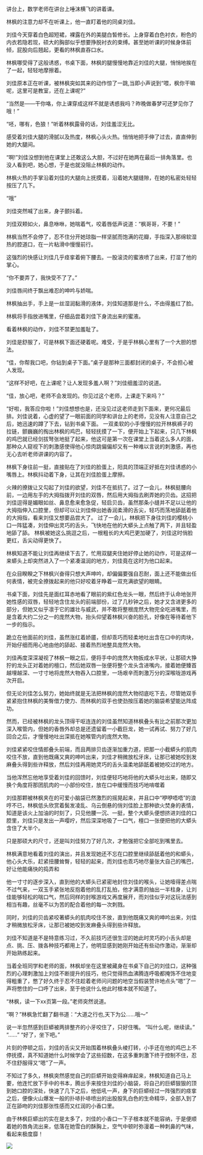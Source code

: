 讲台上，数学老师在讲台上唾沫横飞的讲着课。

林枫的注意力却不在听课上，他一直盯着他的同桌刘佳。

刘佳今天穿着白色超短裙，裸露在外的美腿白皙修长。上身穿着白色衬衣，粉色的内衣若隐若现，硕大的胸部似乎想要挣脱衬衣的束缚。甚至她听课的时候身体前倾，屁股向后翘起，更看的林枫直吞口水。

林枫哪受得了这般诱惑，书桌下面，林枫的腿慢慢地靠近刘佳的大腿，悄悄地挨在了一起，轻轻地摩擦着。

刘佳原本正在听课，被林枫突如其来的动作惊了一跳,当即小声说到“喂，枫你干嘛呢，这里可是教室，还在上课呢?”

“当然是——干你咯，你上课穿成这样不就是诱惑我吗？昨晚做春梦可还梦见你了哦！”

“呸，哪有，色狼！”听着林枫露骨的话，刘佳羞涩无比。

感受着刘佳大腿的滑腻以及热度，林枫心头火热。悄悄地把手伸了过去，直直伸到她的大腿间。

“啊!”刘佳没想到他在课堂上还敢这么大胆，不过好在她两在最后一排角落里。也没人看到吧，她心想，于是也就没阻止林枫的动作。

林枫火热的手掌沿着刘佳的大腿向上抚摸着，沿着她大腿缝隙，在她的私密处轻轻按压了几下。

“哦”

刘佳突然喊了出来，身子颤抖着。

刘佳双颊如火，鼻息咻咻，她喘着气，咬着唇低声说道：“枫哥哥，不要！”

林枫当然不会停了，忍不住分开她琼脂一样坚腻而饱满的花瓣，手指深入那绵软湿热的腔道口，在一片粘滑中慢慢前行。

 这强烈的快感让刘佳几乎痉挛着俯下腰去。一股滚烫的蜜液喷了出来，打湿了他的掌心。

“你不要弄了，我快受不了了。”

 刘佳唇间终于飘出难忍的呻吟与娇喘。

林枫抽出手，手上是一丝湿润黏滑的液体，刘佳知道那是什么，不由得羞红了脸。

林枫将手指放进嘴里，仔细品尝着刘佳下身流出来的蜜液。

看着林枫的动作，刘佳不禁更加羞耻了。

刘佳是舒服了，可是林枫下面还硬着呢。难受，于是乎林枫心里有了一个大胆的想法。

“佳，你帮我口吧，你钻到桌子下面。”桌子是那种三面都封闭的桌子，不会担心被人发现。

“这样不好吧，在上课呢？让人发现多羞人啊？”刘佳细羞涩的说道。

“佳，放心吧，老师不会发现的。你见过这个老师，上课走下来吗？”

“好啦，我答应你啦！”刘佳想想也是，还没见过这老师走到下面来，更何况最后排。刘佳说着，心虚的望了一眼前面的同学和讲台上的老师，见没有人注意自己之后，她迅速的蹲了下去，钻到书桌下面。
一双柔软的小手慢慢的拉开林枫裤子的拉链，颤巍巍的掏出林枫的鸡巴，轻轻抚摸了一下，便开始上下起来，只几下林枫的鸡巴就已经剑拔弩张地挺了起来，他这可是第一次在课堂上当着这么多人的面，那种众人窥视下的刺激感使得他心惊肉跳偏偏却又有一种难以言说的刺激感，再也无心去听老师讲课的内容了。

林枫下身往前一挺，直接贴在了刘佳的脸蛋上，阳具的顶端正好抵在刘佳诱惑的小嘴唇上。林枫抖动着下身，让其在刘佳脸蛋上摩擦。

火辣的撩拨让又勾起了刘佳的欲望，刘佳不在抵抗了。过了一会儿，林枫挺腰向前，一边用左手的大拇指拨开刘佳的双唇，然后用大拇指去刷弄她的贝齿。这招把刘佳逗得是媚眼如丝、鼻息愈来愈急促，轻启贝齿，虽然那条小缝并不足以让他的大拇指伸入口腔里，但却可以让刘佳伸出她香润柔滑的舌尖，轻巧而荡地舔舐着他的大拇指，看来刘佳又想要品尝大了。
过了一会儿，林枫把下身往刘佳的樱桃小口一阵猛凑，刘佳伸出灵巧的舌头，飞快地在他的大蟒头上点触了两下，并且轻盈地舔了舔。
林枫被她这么挑逗之后，一根粗长的大鸡巴更加硬了，刘佳这时俏脸更红，舌尖动得更快了。

林枫知道不能让刘佳再继续下去了，忙用双腿夹住她好停止她的动作，可是这样一来蟒头上却突然进入了一个紧凑温润的地方，刘佳竟在这时为他口起来。

在众目睽睽之下林枫兴奋得只想大声呻吟，却偏偏要强自忍耐，面上还不能做出任何表情，被完全撩拨起来的他只好咬着牙睁着一双充满欲望的眼睛。

书桌下面，刘佳先是面红耳赤地看了眼前的紫红色龙头一眼，然后终于认命地张开她性感的双唇，轻轻地含住龙头的前端部份，过了几秒钟之后，她才又含进更多的部分，但她又似乎凛于它的雄壮与威武，并不敢将整根庞然大物完全吃进嘴里，而是含着大约二分之一的庞然大物，抬头仰望着林枫兴奋的脸孔，好像在等待着他下一步的指示。

跪立在他面前的刘佳，虽然涨红着娇靥，但却乖巧而轻柔地吐出含在口中的肉块，开始仔细而用心地由他的舔起、接着热烈地整具庞然大物。

刘佳再度深深凝视了林枫一眼之后，便将手中的庞然大物扳成水平状，让那硕大狰狞的龙头正对着她的檀口，然后她双唇一张便将整个龙头含进嘴内，接着她便臻首越埋越深、一寸寸地将庞然大物吞入口腔里，一场艰辛而刺激万分的深喉咙游戏再次开启。

但无论刘佳怎么努力，她始终就是无法把林枫的庞然大物彻底吃下去，尽管她双手紧紧抱住林枫的美臀借力使力、而林枫的双手也使劲按压着她的脑袋希望能达阵成功。

然而，已经被林枫的龙头顶得干呕连连的刘佳虽然知道林枫叠头有比之前那次更加深入喉管内，但她的香唇外却总是还遗留着一小截巨龙，她一试再试、努力了好几回合之后，才慢慢地吐出深抵在她喉管内的庞然大物。

刘佳紧紧咬住情郎叠头前端，而且两排贝齿逐渐加重力道，把那一小截蟒头的肌肉咬住不放，直到他既痛又爽的呻吟出来，刘佳才稍微放松牙床，让那已被她咬到发麻叠头得到些许释放，然后刘佳再用她灵巧的舌头温柔地舔舐着被她咬过的地方。

当他浑然忘他地享受着刘佳的回馈时，刘佳便轻巧地将他的大蟒头吐出来，随即又换个角度将那团肌肉的一小部份咬住，放在口中缓慢而技巧地啃噬着

刘佳那颗被林枫夹在的可爱小脑袋已然激烈的摇晃起来，并且口中“咿咿唔唔”的浪哼不已，林枫低头欣赏着鬓发凌乱、乌云倒悬的俏刘佳脸上那种欲火焚身的表情，知道是该火上加油的时刻了，只见他腰一沉、一挺，整个大蟒头便想挤进刘佳的口腔里，刘佳只是发出一声嘤咛，然后深深地吸了一口气，檀口一张便把他的大蟒头含住了大半个。

只是那硕大的尺寸，还是叫刘佳努力了好几次，才勉强把它全部吃到嘴里去。

林枫满意地看着刘佳的演出，并且发现她还不忘在口腔里继续舔舐着他的和蟒头，他心头大乐，赶紧扭腰耸臀，轻轻的起来，而刘佳也乖巧地尽量张大自己的嘴巴，好让他能痛快的捣弄和

他一寸寸的逐步深入，直到他的大蟒头已紧密地封住刘佳的喉头，让她噎得差点喘不过气来，一双玉手紧张地反抱着他的乱打乱拍，他才满意的抽出一半柱身，让刘佳能够轻松的喘口气，然后同样的封喉游戏又再度展开，而刘佳似乎对这玩法感到相当有趣，丝毫不以为苦的配合着他的每一次刺戮。

同时，刘佳的贝齿紧咬著蟒头的肌肉咬住不放，直到他既痛又爽的呻吟出来，刘佳才稍微放松牙床，让那已被她咬到发麻叠头得到些许释放。

刘佳不知道是不是特意练习过，不久前技巧还很生涩的她此时灵巧的小舌头却是点、挑、压、拨各种技巧都用上了，他明显感到她刚开始还有些动作激动，渐渐却开始熟练起来。

当着全班同学和老师的面，林枫却坐在这里被藏身在书桌下自己的刘佳口，这种强烈的心理刺激加上刘佳不断提升的技巧，他只觉得热血沸腾连呼吸都掩饰不住地变得粗重了，憋了好久终于忍不住趁着老师问问题的地空当假装赞许地点头“嗯”了一声将憋住的一口呼了出来，至于他说什么他此时根本就不知道了。

“林枫，读一下xx页第一段。”老师突然说道。

“啊？”林枫急忙翻了翻书道：“大道之行也,天下为公......哦～”

说一半忽然感到巨蟒被两排整齐的小牙咬住了，只好住嘴。
“叫什么呢，继续读。”
“……”
“好了，坐下吧。”

片刻的停顿之后，刘佳的舌尖又开始围着林枫叠头棱打转，小手还在他的鸡巴上不停抚摸，真不知道她什么时候学会了这些招数，在这多重刺激下终于控制不住，忍不住舒服得又“嗯”了一声。

不知过了多久，林枫突然感觉自己的巨蟒开始变得麻痒起来，林枫知道自己马上要，他连忙放下手中的书本，腾出手来按住刘佳的小脑袋，将自己的巨蟒狠狠的顶到她口腔的深处，快速了几下之后，他低吼一声，身下的巨蟒经过一阵强烈的痉挛之后，便像火山爆发一般的扑哧扑哧喷出的出股股乳白色的生命精华，全部入到了正在舔吻的刘佳那张性感而又红润的小香口里。

由于林枫巨蟒出的实在是太多了，刘佳的小香口一下子根本就不能容纳，于是便顺着她的唇角流出来，低落在她雪白的酥胸上，空气中顿时弥漫着一种刺鼻的气味，看起来极度靡！

![](https://cdn.jsdelivr.net/gh/Evilym/H-Novel/images/kou.jpg)